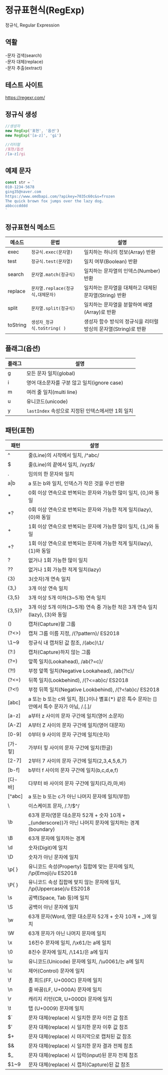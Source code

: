 # 정규표현식(RegExp)

정규식, Regular Expression

## 역활

-문자 검색(search)  
-문자 대체(replace)  
-문자 추출(extract)  

## 테스트 사이트 

https://regexr.com/

## 정규식 생성

```js
//생성자 
new RegExp('표현', '옵션')
new RegExp('[a-z]', 'gi')

//리터럴
/표현/옵션
/[a-z]/gi
``` 

## 예제 문자
```js
const str = `
010-1234-5678
ging35@naver.com
https://www.omdbapi.com/?apikey=7035c60c&s=frozen
The quick brown fox jumps over the lazy dog.
abbcccdddd
`
```

## 정규표현식 메소드

메소드 | 문법 | 설명
--|--|--
exec | `정규식.exec(문자열)` | 일치하는 하나의 정보(Array) 반환
test | `정규식.test(문자열)` | 일치 여부(Boolean) 반환
search | `문자열.match(정규식)` | 일치하는 문자열의 인덱스(Number) 반환
replace | `문자열.replace(정규식,대체문자)` | 일치하는 문자열을 대체하고 대체된 문자열(String) 반환
split | `문자열.split(정규식)` | 일치하는 문자열을 분할하여 배열(Array)로 반환
toString | `생성자_정규식.toString( )` | 생성자 함수 방식의 정규식을 리터럴 방싱의 문자열(String)로 반환

## 플래그(옵션)

플래그 | 설명
--|--
g | 모든 문자 일치(global)
i | 영어 대소문자를 구분 않고 일치(ignore case)
m | 여러 줄 일치(multi line)
u | 유니코드(unicode)
y | `lastIndex` 속성으로 지정된 인덱스에서만 1회 일치

## 패턴(표현)

패턴 | 설명
--|--
^ | 줄(Line)의 시작에서 일치, /^abc/
$ | 줄(Line)의 끝에서 일치, /xyz$/
. | 임의의 한 문자와 일치
a\|b | a 또는 b와 일치, 인덱스가 작은 것을 우선 반환
\* | 0회 이상 연속으로 반복되는 문자와 가능한 많이 일치, {0,}와 동일
*? | 0회 이상 연속으로 반복되는 문자와 가능한 적게 일치(lazy), {0}와 동일
\+ | 1회 이상 연속으로 반복되는 문자에 가능한 많이 일치, {1,}와 동일
+? | 1회 이상 연속으로 반복되는 문자에 가능한 적게 일치(lazy), {1}와 동일
? | 없거나 1회 가능한 많이 일치
?? | 없거나 1회 가능한 적게 일치(lazy)
{3} | 3(숫자)개 연속 일치
{3,} | 3개 이상 연속 일치
{3,5} | 3개 이상 5개 이하(3~5개) 연속 일치
{3,5}? | 3개 이상 5개 이하(3~5개) 연속 중 가능한 적은 3개 연속 일치(lazy), {3}와 동일
() | 캡처(Capture)할 그룹
(?<>) | 캡처 그룹 이름 지정, /(?<name>pattern)/ ES2018
\1~9 | 정규식 내 캡처된 값 참조, /(abc)\1/
(?:) | 캡처(Capture)하지 않는 그룹
(?=) | 앞쪽 일치(Lookahead), /ab(?=c)/
(?!) | 부정 앞쪽 일치(Negative Lookahead), /ab(?!c)/
(?<=) | 뒤쪽 일치(Lookbehind), /(?<=ab)c/ ES2018
(?<!) | 부정 뒤쪽 일치(Negative Lookbehind), /(?<!ab)c/ ES2018
[abc] | a 또는 b 또는 c와 일치, 점(.)이나 별표(*) 같은 특수 문자는 []안에서 특수 문자가 아님, /\.[.]/
[a-z] | a부터 z 사이의 문자 구간에 일치(영어 소문자)
[A-Z] | A부터 Z 사이의 문자 구간에 일치(영어 대문자)
[0-9] | 0부터 9 사이의 문자 구간에 일치(숫자)
[가-힣] | 가부터 힣 사이의 문자 구간에 일치(한글)
[2-7] | 2부터 7 사이의 문자 구간에 일치(2,3,4,5,6,7)
[b-f] | b부터 f 사이의 문자 구간에 일치(b,c,d,e,f)
[다-바] | 다부터 바 사이의 문자 구간에 일치(다,라,마,바)
[^abc] | a 또는 b 또는 c가 아닌 나머지 문자에 일치(부정)
\ | 이스케이프 문자, /\.\?\/\$\^/
\b | 63개 문자(영문 대소문자 52개 + 숫자 10개 + _(underscore))가 아닌 나머지 문자에 일치하는 경계(boundary)
\B | 63개 문자에 일치하는 경계
\d | 숫자(Digit)에 일치
\D | 숫자가 아닌 문자에 일치
\p{ } | 유니코드 속성(Property) 집합에 맞는 문자에 일치, /\p{Emoji}/u ES2018
\P{ } | 유니코드 속성 집합에 맞지 않는 문자에 일치, /\p{Uppercase}/u ES2018
\s | 공백(Space, Tab 등)에 일치
\S | 공백이 아닌 문자에 일치
\w | 63개 문자(Word, 영문 대소문자 52개 + 숫자 10개 + _)에 일치
\W | 63개 문자가 아닌 나머지 문자에 일치
\x | 16진수 문자에 일치, /\x61/는 a에 일치
\0 | 8진수 문자에 일치, /\141/은 a에 일치
\u | 유니코드(Unicode) 문자에 일치, /\u0061/는 a에 일치
\c | 제어(Control) 문자에 일치
\f | 폼 피드(FF, U+000C) 문자에 일치
\n | 줄 바꿈(LF, U+000A) 문자에 일치
\r | 캐리지 리턴(CR, U+000D) 문자에 일치
\t | 탭 (U+0009) 문자에 일치
$` | 문자 대체(replace) 시 일치한 문자 이전 값 참조
$' | 문자 대체(replace) 시 일치한 문자 이후 값 참조
$+ | 문자 대체(replace) 시 마지막으로 캡처된 값 참조
$& | 문자 대체(replace) 시 일치한 문자 결과 전체 참조
$_ | 문자 대체(replace) 시 입력(input)된 문자 전체 참조
$1~9 | 문자 대체(replace) 시 캡처(Capture)된 값 참조
